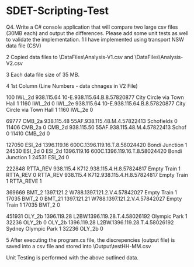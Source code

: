 # SDET-Scripting-Test
Q4. Write a C# console application that will compare two large csv files (30MB each) and output the differences. Please add some unit tests as well to validate the implementation.
1 I have implemented using transport NSW data file (CSV) 

2 Copied data files to \DataFiles\Analysis-V1.csv and \DataFiles\Analysis-V2.csv 

3 Each data file size of 35 MB.

4 1st Column (Line Numbers - data chnages in V2 File) 	

100	  IWL_2d	938.115.64	10-E.938.115.64.B.8.57820877	City Circle via Town Hall		1	1160	IWL_2d	0
	    IWL_2e	938.115.64	10-E.938.115.64.B.8.57820877	City Circle via Town Hall		1	1160	IWL_2e	0
									
69777	CMB_2a	938.115.48	55AF.938.115.48.M.4.57822413	Schofields		0	11406	CMB_2a	0
	    CMB_2d	938.115.50	55AF.938.115.48.M.4.57822413	Schof		0	11410	CMB_2d	0
									
127050	ESI_2d	1396.119.16	600C.1396.119.16.T.8.58024420	Bondi Junction		1	24530	ESI_2d	0
	      ESI_2d	1396.119.16	600C.1396.119.16.T.8.58024420	Bondi Junction		1	24531	ESI_2d	0
									
222848	RTTA_REV	938.115.4	K712.938.115.4.H.8.57824817	Empty Train		1		RTTA_REV	0
	      RTTA_REV	938.115.4	K712.938.115.4.H.8.57824817	Empty Train		1		RTTA_REVE	1
									
369669	BMT_2	1397.121.2	W788.1397.121.2.V.4.57842027	Empty Train		1	17035	BMT_2	0
	      BMT_21	1397.121.21	W788.1397.121.2.V.4.57842027	Empty Train		1	17035	BMT_2	0
									
451931	OLY_2b	1396.119.28	L2BW.1396.119.28.T.4.58026192	Olympic Park		1	32236	OLY_2b	0
	      OLY_2b	1396.119.28	L2BW.1396.119.28.T.4.58026192	Sydney Olympic Park		1	32236	OLY_2b	0
        
5 After executing the program.cs file, the discrepencies (output file) is saved into a csv file and stored into \Output\testHH-MM.csv

Unit Testing is performed with the above outlined data.
